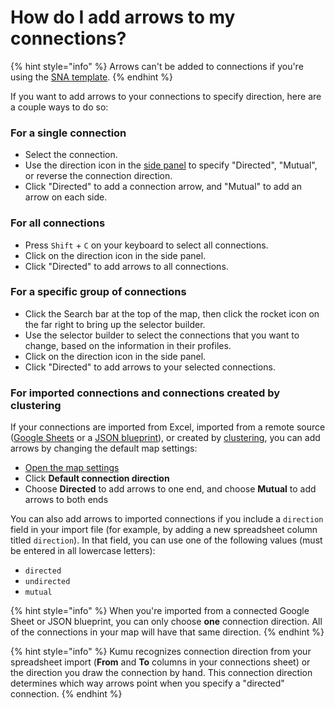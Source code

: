 # How do I add arrows to my connections?

{% hint style="info" %}
Arrows can't be added to connections if you're using the [SNA template](../guides/templates.md#sna-social-network-analysis-template).
{% endhint %}

If you want to add arrows to your connections to specify direction, here are a couple ways to do so:

### For a single connection

* Select the connection.
* Use the direction icon in the [side panel](/overview/map-editor.md#side-panel) to specify "Directed", "Mutual", or reverse  the connection direction.
* Click "Directed" to add a connection arrow, and "Mutual" to add an arrow on each side.

### For all connections

* Press `Shift` + `C` on your keyboard to select all connections.
* Click on the direction icon in the side panel.
* Click "Directed" to add arrows to all connections.

### For a specific group of connections

* Click the Search bar at the top of the map, then click the rocket icon on the far right to bring up the selector builder.
* Use the selector builder to select the connections that you want to change, based on the information in their profiles.
* Click on the direction icon in the side panel.
* Click "Directed" to add arrows to your selected connections.

### For imported connections and connections created by clustering

If your connections are imported from Excel, imported from a remote source ([Google Sheets](../guides/import.md#import-from-google-sheets) or a [JSON blueprint](../guides/blueprints.md#set-a-remote-blueprint)), or created by [clustering](../guides/clustering.md), you can add arrows by changing the default map settings:

* [Open the map settings](../overview/settings.md#map-settings)
* Click **Default connection direction**
* Choose **Directed** to add arrows to one end, and choose **Mutual** to add arrows to both ends

You can also add arrows to imported connections if you include a `direction` field in your import file (for example, by adding a new spreadsheet column titled `direction`). In that field, you can use one of the following values (must be entered in all lowercase letters):

* `directed`
* `undirected`
* `mutual`

{% hint style="info" %}
When you're imported from a connected Google Sheet or JSON blueprint, you can only choose **one** connection direction. All of the connections in your map will have that same direction.
{% endhint %}

{% hint style="info" %}
Kumu recognizes connection direction from your spreadsheet import (**From** and **To** columns in your connections sheet) or the direction you draw the connection by hand. This connection direction determines which way arrows point when you specify a "directed" connection.
{% endhint %}
